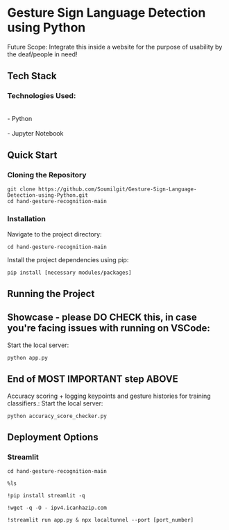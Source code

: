 # Gesture Sign Language Detection using Python
Future Scope: Integrate this inside a website for the purpose of usability by the deaf/people in need!

## Tech Stack

### Technologies Used:
<p>
<br>- Python</br>
<br>- Jupyter Notebook</br>
</p>

## Quick Start

### Cloning the Repository
```
git clone https://github.com/Soumilgit/Gesture-Sign-Language-Detection-using-Python.git
cd hand-gesture-recognition-main
```

### Installation

Navigate to the project directory:
```
cd hand-gesture-recognition-main
```

Install the project dependencies using pip:
```
pip install [necessary modules/packages]
```

## Running the Project
## Showcase - please DO CHECK this, in case you're facing issues with running on VSCode:
Start the local server:
```
python app.py

```
## End of MOST IMPORTANT step ABOVE
Accuracy scoring + logging keypoints and gesture histories for training classifiers.:
Start the local server:
```
python accuracy_score_checker.py

```

## Deployment Options

### Streamlit

```
cd hand-gesture-recognition-main
```
```
%ls
```
```
!pip install streamlit -q
```
```
!wget -q -O - ipv4.icanhazip.com
```
```
!streamlit run app.py & npx localtunnel --port [port_number]
```
